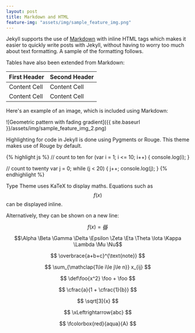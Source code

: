 ```yaml
---
layout: post
title: Markdown and HTML
feature-img: "assets/img/sample_feature_img.png"
---
```


Jekyll supports the use of [Markdown](http://daringfireball.net/projects/markdown/syntax) with inline HTML tags which makes it easier to quickly write posts with Jekyll, without having to worry too much about text formatting. A sample of the formatting follows.

Tables have also been extended from Markdown:

First Header  | Second Header
------------- | -------------
Content Cell  | Content Cell
Content Cell  | Content Cell

Here's an example of an image, which is included using Markdown:

![Geometric pattern with fading gradient]({{ site.baseurl }}/assets/img/sample_feature_img_2.png)

Highlighting for code in Jekyll is done using Pygments or Rouge. This theme makes use of Rouge by default.

{% highlight js %}
// count to ten
for (var i = 1; i <= 10; i++) {
    console.log(i);
}

// count to twenty
var j = 0;
while (j < 20) {
    j++;
    console.log(j);
}
{% endhighlight %}

Type Theme uses KaTeX to display maths. Equations such as $$f(x)$$ can be displayed inline.

Alternatively, they can be shown on a new line:

$$
f(x)=\oiiint
$$

$$\Alpha \Beta \Gamma \Delta \Epsilon \Zeta \Eta \Theta \Iota \Kappa \Lambda \Mu \Nu$$

$$
\overbrace{a+b+c}^{\text{note}}
$$

$$
\sum_{\mathclap{1\le i\le j\le n}} x_{ij}
$$

$$
\def\foo{x^2} \foo + \foo
$$

$$
\cfrac{a}{1 + \cfrac{1}{b}}
$$

$$
\sqrt[3]{x}
$$

$$
\xLeftrightarrow{abc}
$$

$$
\fcolorbox{red}{aqua}{A}
$$